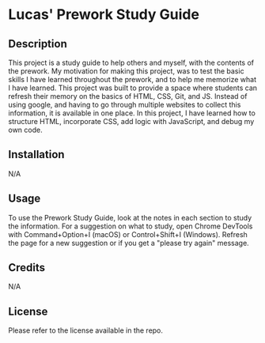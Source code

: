 # Lucas' Prework Study Guide

## Description

This project is a study guide to help others and myself, with the contents of the prework. My motivation for making this project, was to test the basic skills I have learned throughout the prework, and to help me memorize what I have learned. This project was built to provide a space where students can refresh their memory on the basics of HTML, CSS, Git, and JS. Instead of using google, and having to go through multiple websites to collect this information, it is available in one place. In this project, I have learned how to structure HTML, incorporate CSS, add logic with JavaScript, and debug my own code.

## Installation

N/A

## Usage

To use the Prework Study Guide, look at the notes in each section to study the information. For a suggestion on what to study, open Chrome DevTools with Command+Option+I (macOS) or Control+Shift+I (Windows). Refresh the page for a new suggestion or if you get a "please try again" message.

## Credits

N/A

## License

Please refer to the license available in the repo.
